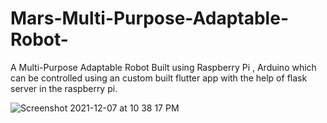 # Mars-Multi-Purpose-Adaptable-Robot-
A Multi-Purpose Adaptable Robot Built using Raspberry Pi , Arduino which can be controlled using an custom built flutter app with the help of flask server in the raspberry pi.

![Screenshot 2021-12-07 at 10 38 17 PM](https://user-images.githubusercontent.com/66940753/145074357-c6f2d5d0-aa9c-4acd-a8b9-c3e8c58f9dae.png)
